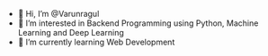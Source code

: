 - 👋 Hi, I’m @Varunragul
- 👀 I’m interested in Backend Programming using Python, Machine Learning and Deep Learning
- 🌱 I’m currently learning Web Development 


<!---
VarunRagul/VarunRagul is a ✨ special ✨ repository because its `README.md` (this file) appears on your GitHub profile.
You can click the Preview link to take a look at your changes.
--->
